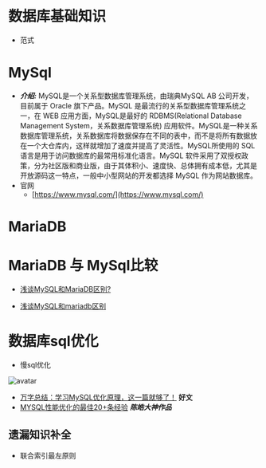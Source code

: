 # 数据库基础知识
- 范式


# MySql
- ***介绍:*** MySQL是一个关系型数据库管理系统，由瑞典MySQL AB 公司开发，目前属于 Oracle 旗下产品。MySQL 是最流行的关系型数据库管理系统之一，在 WEB 应用方面，MySQL是最好的 RDBMS(Relational Database Management System，关系数据库管理系统) 应用软件。MySQL是一种关系数据库管理系统，关系数据库将数据保存在不同的表中，而不是将所有数据放在一个大仓库内，这样就增加了速度并提高了灵活性。MySQL所使用的 SQL 语言是用于访问数据库的最常用标准化语言。MySQL 软件采用了双授权政策，分为社区版和商业版，由于其体积小、速度快、总体拥有成本低，尤其是开放源码这一特点，一般中小型网站的开发都选择 MySQL 作为网站数据库。
- 官网
   - [https://www.mysql.com/](https://www.mysql.com/)

# MariaDB 



# MariaDB 与 MySql比较

- [浅谈MySQL和MariaDB区别?](https://blog.csdn.net/qq_37187976/article/details/79117863)

- [浅谈MySQL和mariadb区别](https://blog.csdn.net/H12KJGJ/article/details/79616761)


# 数据库sql优化

- 慢sql优化

![avatar](https://github.com/sanwancoder/it_study_lib/blob/master/images/sql%E4%BC%98%E5%8C%96.png?raw=true)

- [万字总结：学习MySQL优化原理，这一篇就够了！](<https://dbaplus.cn/news-155-1531-1.html>)  **好文**
- [MYSQL性能优化的最佳20+条经验](<https://coolshell.cn/articles/1846.html>)   ***陈皓大神作品***



## 遗漏知识补全
- 联合索引最左原则
